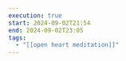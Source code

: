 ```yaml
---
execution: true
start: 2024-09-02T21:54
end: 2024-09-02T23:05
tags:
  - "[[open heart meditation]]"
---
```


